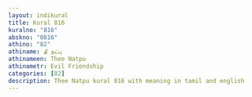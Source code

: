 ```yaml
---
layout: indikural
title: Kural 816
kuralno: "816"
abskno: "0816"
athino: "82"
athiname: தீ நட்பு
athinameen: Thee Natpu
athinametr: Evil Friendship
categories: [82]
description: Thee Natpu kural 816 with meaning in tamil and english 
---
```


